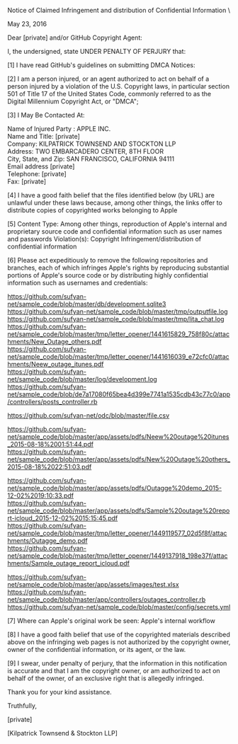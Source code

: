 Notice of Claimed Infringement and distribution of Confidential Information \

May 23, 2016

Dear [private] and/or GitHub Copyright Agent:

I, the undersigned, state UNDER PENALTY OF PERJURY that:

[1] I have read GitHub's guidelines on submitting DMCA Notices:

[2] I am a person injured, or an agent authorized to act on behalf of a person injured by a violation of the U.S. Copyright laws, in particular section 501 of Title 17 of the United States Code, commonly referred to as the Digital Millennium Copyright Act, or "DMCA";

[3] I May Be Contacted At:

Name of Injured Party : APPLE INC.  
Name and Title: [private]  
Company: KILPATRICK TOWNSEND AND STOCKTON LLP  
Address: TWO EMBARCADERO CENTER, 8TH FLOOR  
City, State, and Zip: SAN FRANCISCO, CALIFORNIA 94111  
Email address [private]  
Telephone: [private]  
Fax: [private]  

[4] I have a good faith belief that the files identified below (by URL) are unlawful under these laws because, among other things, the links offer to distribute copies of copyrighted works belonging to Apple

[5] Content Type: Among other things, reproduction of Apple's internal and proprietary source code and confidential information such as user names and passwords
Violation(s): Copyright Infringement/distribution of confidential information

[6] Please act expeditiously to remove the following repositories and branches, each of which infringes Apple's rights by reproducing substantial portions of Apple's source code or by distributing highly confidential information such as usernames and credentials:

https://github.com/sufyan-net/sample_code/blob/master/db/development.sqlite3  
https://github.com/sufyan-net/sample_code/blob/master/tmp/outputfile.log  
https://github.com/sufyan-net/sample_code/blob/master/tmp/lita_chat.log  
https://github.com/sufyan-net/sample_code/blob/master/tmp/letter_opener/1441615829_758f80c/attachments/New_Outage_others.pdf  
https://github.com/sufyan-net/sample_code/blob/master/tmp/letter_opener/1441616039_e72cfc0/attachments/Neew_outage_itunes.pdf  
https://github.com/sufyan-net/sample_code/blob/master/log/development.log  
https://github.com/sufyan-net/sample_code/blob/de7a17080f65bea4d399e7741a1535cdb43c77c0/app/controllers/posts_controller.rb  

https://github.com/sufyan-net/odc/blob/master/file.csv

https://github.com/sufyan-net/sample_code/blob/master/app/assets/pdfs/Neew%20outage%20itunes_2015-08-18%2001:51:44.pdf   
https://github.com/sufyan-net/sample_code/blob/master/app/assets/pdfs/New%20Outage%20others_2015-08-18%2022:51:03.pdf  

https://github.com/sufyan-net/sample_code/blob/master/app/assets/pdfs/Outagge%20demo_2015-12-02%2019:10:33.pdf  
https://github.com/sufyan-net/sample_code/blob/master/app/assets/pdfs/Sample%20outage%20report-icloud_2015-12-02%2015:15:45.pdf  
https://github.com/sufyan-net/sample_code/blob/master/tmp/letter_opener/1449119577_02d5f8f/attachments/Outagge_demo.pdf  
https://github.com/sufyan-net/sample_code/blob/master/tmp/letter_opener/1449137918_198e37f/attachments/Sample_outage_report_icloud.pdf  

https://github.com/sufyan-net/sample_code/blob/master/app/assets/images/test.xlsx  
https://github.com/sufyan-net/sample_code/blob/master/app/controllers/outages_controller.rb  
https://github.com/sufyan-net/sample_code/blob/master/config/secrets.yml  

[7] Where can Apple's original work be seen: Apple's internal workflow

[8] I have a good faith belief that use of the copyrighted materials described above on the infringing web pages is not authorized by the copyright owner, owner of the confidential information, or its agent, or the law.

[9] I swear, under penalty of perjury, that the information in this notification is accurate and that I am the copyright owner, or am authorized to act on behalf of the owner, of an exclusive right that is allegedly infringed.

Thank you for your kind assistance.

Truthfully,

[private]

[Kilpatrick Townsend & Stockton LLP]

